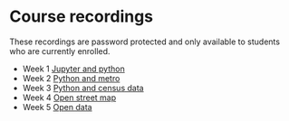 # Course recordings
These recordings are password protected and only available to students who are currently enrolled.

- Week 1 [Jupyter and python](https://ucla.zoom.us/rec/share/8qKrh_lOQjrPNpcYM6o9ndgjyRawgBlw3NIu-IVZ2Ug6xf2__2wrHSDSLFPngSu1.verXaL6BUJ1X0vtb?startTime=1609970943000)
- Week 2 [Python and metro](https://ucla.zoom.us/rec/share/MRlk9bmL9310o1ZGE8-JR04NDW9zl2QP9ThJ1EqcHHs9dmBkzKjLOxdtLAepC2N6.oinoSLaUbSbE9NKC?startTime=1610575666000)
- Week 3 [Python and census data](https://ucla.zoom.us/rec/share/tlFzsZIBodpnwPs4p5RG3xZMLIZzTg_DyESg4-_JjZ4IWI5dNFNOPXor0pPW66j-.VFBVTzUo4lvWIPL5?startTime=1611180332000)
- Week 4 [Open street map](https://ucla.zoom.us/rec/share/VdAjL7DtX40lRJqCIgiWCtWfMTFiHasyY-mbvPysma8MueILlyq0RcsKpu-ZPe7Z.tUNIGsnSd4qND7MU?startTime=1611785231000)
- Week 5 [Open data](https://ucla.zoom.us/rec/share/tlvbOZF_7j0MaP1yvyQVI7ogJ7wLzy2pEQ6exDygaN1QC-9N3HG3pN5ZUKIUeHbC.R5qblTCyNj-50Z7h)
